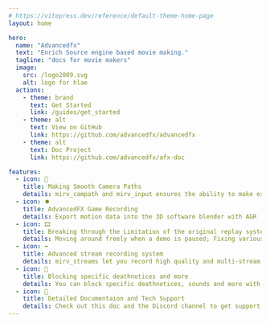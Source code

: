 ```yaml
---
# https://vitepress.dev/reference/default-theme-home-page
layout: home

hero:
  name: "Advancedfx"
  text: "Enrich Source engine based movie making."
  tagline: "docs for movie makers"
  image:
    src: /logo2009.svg
    alt: logo for hlae
  actions:
    - theme: brand
      text: Get Started
      link: /guides/get_started
    - theme: alt
      text: View on GitHub
      link: https://github.com/advancedfx/advancedfx
    - theme: alt
      text: Doc Project
      link: https://github.com/advancedfx/afx-doc

features:
  - icon: 🎥
    title: Making Smooth Camera Paths
    details: mirv_campath and mirv_input ensures the ability to make extraordinary camera paths
  - icon: ⏺️
    title: AdvancedFX Game Recording
    details: Export motion data into the 3D software blender with AGR
  - icon: 🎞️
    title: Breaking through the Limitation of the original replay system
    details: Moving around freely when a demo is paused; Fixing various demo issues
  - icon: ➡️
    title: Advanced stream recording system
    details: mirv_streams let you record high quality and multi-stream footages, providing possibilities of advanced effects
  - icon: 💬
    title: Blocking specific deathnotices and more
    details: You can block specific deathnotices, sounds and more with advancedfx
  - icon: 📑
    title: Detailed Documentaion and Tech Support
    details: Check out this doc and the Discord channel to get support and QA
---
```


<!-- HTML Part -->
<!-- <script setup>
  import Test from "./components/Test.vue"
</script>

<Test></Test> -->